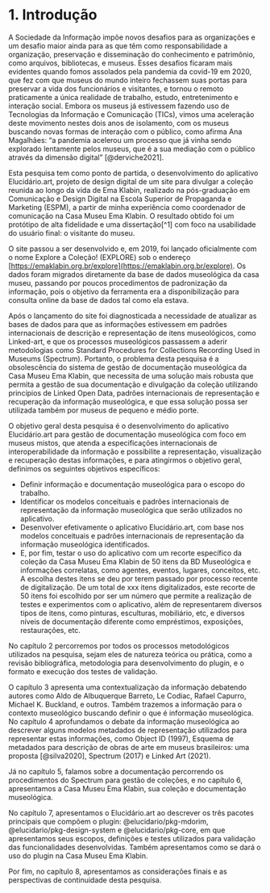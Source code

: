 # 1. Introdução

A Sociedade da Informação impõe novos desafios para as organizações e um desafio maior ainda para as que têm como responsabilidade a organização, preservação e disseminação do conhecimento e patrimônio, como arquivos, bibliotecas, e museus. Esses desafios ficaram mais evidentes quando fomos assolados pela pandemia da covid-19 em 2020, que fez com que museus do mundo inteiro fechassem suas portas para preservar a vida dos funcionários e visitantes, e tornou o remoto praticamente a única realidade de trabalho, estudo, entretenimento e interação social. Embora os museus já estivessem fazendo uso de Tecnologias da Informação e Comunicação (TICs), vimos uma aceleração deste movimento nestes dois anos de isolamento, com os museus buscando novas formas de interação com o público, como afirma Ana Magalhães: “a pandemia acelerou um processo que já vinha sendo explorado lentamente pelos museus, que é a sua mediação com o público através da dimensão digital” [@derviche2021].

Esta pesquisa tem como ponto de partida, o desenvolvimento do aplicativo Elucidário.art, projeto de design digital de um site para divulgar a coleção reunida ao longo da vida de Ema Klabin, realizado na pós-graduação em Comunicação e Design Digital na Escola Superior de Propaganda e Marketing (ESPM), a partir de minha experiência como coordenador de comunicação na Casa Museu Ema Klabin. O resultado obtido foi um protótipo de alta fidelidade e uma dissertação[^1] com foco na usabilidade do usuário final: o visitante do museu.

O site passou a ser desenvolvido e, em 2019, foi lançado oficialmente com o nome Explore a Coleção! (EXPLORE) sob o endereço [https://emaklabin.org.br/explore](https://emaklabin.org.br/explore). Os dados foram migrados diretamente da base de dados museológica da casa museu, passando por poucos procedimentos de padronização da informação, pois o objetivo da ferramenta era a disponibilização para consulta online da base de dados tal como ela estava.

Após o lançamento do site foi diagnosticada a necessidade de atualizar as bases de dados para que as informações estivessem em padrões internacionais de descrição e representação de itens museológicos, como Linked-art, e que os processos museológicos passassem a aderir metodologias como Standard Procedures for Collections Recording Used in Museums (Spectrum). Portanto, o problema desta pesquisa é a obsolescência do sistema de gestão de documentação museológica da Casa Museu Ema Klabin, que necessita de uma solução mais robusta que permita a gestão de sua documentação e divulgação da coleção utilizando princípios de Linked Open Data, padrões internacionais de representação e recuperação da informação museológica, e que essa solução possa ser utilizada também por museus de pequeno e médio porte.

O objetivo geral desta pesquisa é o desenvolvimento do aplicativo Elucidário.art para gestão de documentação museológica com foco em museus mistos, que atenda a especificações internacionais de interoperabilidade da informação e possibilite a representação, visualização e recuperação destas informações, e para atingirmos o objetivo geral, definimos os seguintes objetivos específicos:

- Definir informação e documentação museológica para o escopo do trabalho.
- Identificar os modelos conceituais e padrões internacionais de representação da informação museológica que serão utilizados no aplicativo.
- Desenvolver efetivamente o aplicativo Elucidário.art, com base nos modelos conceituais e padrões internacionais de representação da informação museológica identificados.
- E, por fim, testar o uso do aplicativo com um recorte específico da coleção da Casa Museu Ema Klabin de 50 itens da BD Museológica e informações correlatas, como agentes, eventos, lugares, conceitos, etc. A escolha destes itens se deu por terem passado por processo recente de digitalização. De um total de xxx itens digitalizados, este recorte de 50 itens foi escolhido por ser um número que permite a realização de testes e experimentos com o aplicativo, além de representarem diversos tipos de itens, como pinturas, esculturas, mobiliário, etc, e diversos níveis de documentação diferente como empréstimos, exposições, restaurações, etc.

No capítulo 2 percorremos por todos os processos metodológicos utilizados na pesquisa, sejam eles de natureza teórica ou prática, como a revisão bibliográfica, metodologia para desenvolvimento do plugin, e o formato e execução dos testes de validação.

O capítulo 3 apresenta uma contextualização da informação debatendo autores como Aldo de Albuquerque Barreto, Le Codiac, Rafael Capurro, Michael K. Buckland, e outros. Também trazemos a informação para o contexto museológico buscando definir o que é informação museológica. No capítulo 4 aprofundamos o debate da informação museológica ao descrever alguns modelos metadados de representação utilizados para representar estas informações, como Object ID (1997), Esquema de metadados para descrição de obras de arte em museus brasileiros: uma proposta [@silva2020], Spectrum (2017) e Linked Art (2021).

Já no capítulo 5, falamos sobre a documentação percorrendo os procedimentos do Spectrum para gestão de coleções, e no capítulo 6, apresentamos a Casa Museu Ema Klabin, sua coleção e documentação museológica.

No capítulo 7, apresentamos o Elucidário.art ao descrever os três pacotes principais que compõem o plugin: @elucidario/pkg-mdorim, @elucidario/pkg-design-system e @elucidario/pkg-core, em que apresentamos seus escopos, definições e testes utilizados para validação das funcionalidades desenvolvidas. Também apresentamos como se dará o uso do plugin na Casa Museu Ema Klabin.

Por fim, no capítulo 8, apresentamos as considerações finais e as perspectivas de continuidade desta pesquisa.

<!-- A Casa Museu Ema Klabin possui 1701 itens em sua coleção museológica, 2132 fotografias, 3554 livros e 5261 documentos entre notas fiscais de compra de obras de arte, cartas com _marchands_, galeristas e pessoais, entre outros documentos. Todas as informações sobre esses itens estão armazenados em quatro Bases de Dados (BD) diferentes: Museológico, Fotográfico, Arquivístico e Bibliográfico.

Estas bases foram criadas com o software Filemaker, e aqui reside uma das grandes motivações desta pesquisa: a obsolescência do sistema. Atualmente o Filemaker está na versão 19 e a casa museu possui licença somente até a versão 13. Nesta versão, não é possível realizar acessos remotos: atualizações em computadores distintos têm que passar por processos de sincronização manual para que haja integridade entre os diferentes pontos de acesso. Também não há conexão entre as BDs: cada BD opera de maneira isolada, quando muito há uma referência do arquivo (arquivístico) sobre a obra no campo “DocumentoAquisição”. Metadados que poderiam ser compartilhados entre as BDs como as listas de autoridades de localização dentro da casa, autores e origem geográfica do item, operam de maneira isolada dificultando a manutenção e a padronização das informações. Essa obsolescência se agrava quando notamos que a base de dados não adere a padrões internacionais de catalogação, organização e representação, e que a sua atualização requer uma solução tecnológica mais moderna e atual.

O EXPLORE, desenvolvido em WordPress, consiste em duas partes principais: plugin e tema. O plugin é responsável por delimitar a arquitetura da Informação no sistema, o _back-end_, já o tema é responsável pela apresentação desta informação, o _front-end_[^3]. No _back-end_ foi estabelecido dois tipos principais de conteúdos a serem inseridos: Autores e Obras. Também foi estabelecido três taxonomias para organizar as obras: Ambientes, Núcleos e Classificações. Em “Autores” foi inserido todos os metadados relacionados aos agentes criadores dos objetos da coleção. “Obras” armazena os metadados relacionados aos itens da coleção: número de tombo, título, autor, data, material, técnica, medidas, classificação, ambiente e núcleo. Em “ambientes” foi criado um termo para cada ambiente da casa: sala de jantar, galeria, biblioteca, salão, quarto principal, quarto azul, sala de música, hall, vestíbulo, jardim principal e jardim interno, e relacionado à localização das obras na casa. Em “núcleos” estão os termos utilizados pela curadoria para organizar os itens da coleção: artes decorativas, prataria, arte asiática, arte européia até 1900, arte brasileira - século XX, mobiliário europeu, arte brasileira até 1900, moda, mobiliário brasileiro, arte européia - século XX, antiguidade clássica, arte pré-colombiana, arte africana e arte das américas. Em “classificações” foi utilizado o Tesauro de Objetos do Patrimônio Cultural nos Museus Brasileiros (FERREZ, 2016).

Tanto o EXPLORE quanto o Filemaker, não são soluções adequadas para a gestão de uma coleção complexa como a Coleção Ema Klabin. Embora o EXPLORE seja uma solução mais recente e desenvolvida internamente, será necessário passar por novos ciclos de desenvolvimento para que possa ser utilizado efetivamente como um _Collection Management System_ (CMS).

O Elucidário.art consiste justamente nesta atualização do EXPLORE com foco na gestão da informação museológica, sendo portanto o objetivo desta pesquisa, o desenvolvimento deste aplicativo para gestão e divulgação de acervos e coleções museológicas. -->
